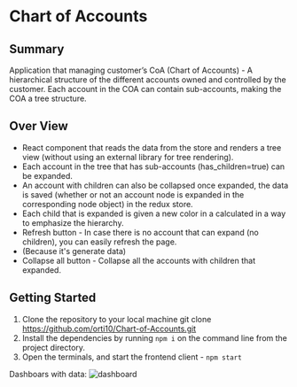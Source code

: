 # Chart of Accounts

## Summary
Application that managing customer’s CoA (Chart of Accounts) - A hierarchical structure of the different accounts owned and controlled by the customer.
Each account in the COA can contain sub-accounts, making the COA a tree structure.

## Over View
* React component that reads the data from the store and renders a tree view (without using an external library for tree rendering).
* Each account in the tree that has sub-accounts (has_children=true) can be expanded.
* An account with children can also be collapsed once expanded, the data is saved (whether or not an
account node is expanded in the corresponding node object) in the redux store.
* Each child that is expanded is given a new color in a calculated in a way to emphasize the hierarchy.
* Refresh button - In case there is no account that can expand (no children), you can easily refresh the page.
* (Because it's generate data)
* Collapse all button - Collapse all the accounts with children that expanded.

## Getting Started
1. Clone the repository to your local machine 
git clone https://github.com/orti10/Chart-of-Accounts.git
2. Install the dependencies by running `npm i` on the command line from the project directory.
3. Open the terminals, and start the frontend client - `npm start`




Dashboars with data:
![dashboard](https://github.com/orti10/Chart-of-Accounts/assets/44768171/44ff24aa-a3ee-45bb-92c8-2eada6b9ef04)
